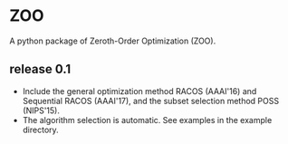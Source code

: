 # ZOO
A python package of Zeroth-Order Optimization (ZOO). 

## release 0.1
- Include the general optimization method RACOS (AAAI'16) and Sequential RACOS (AAAI'17), and the subset selection method POSS (NIPS'15).
- The algorithm selection is automatic. See examples in the example directory.
